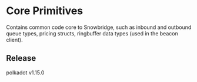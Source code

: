 # Core Primitives

Contains common code core to Snowbridge, such as inbound and outbound queue types, pricing structs, ringbuffer data
types (used in the beacon client).


## Release

polkadot v1.15.0

